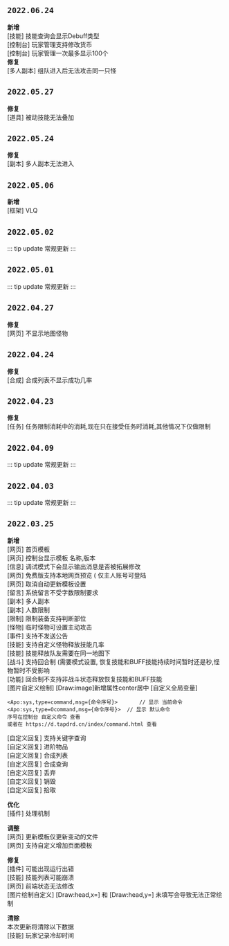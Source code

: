 ## `2022.06.24`
**新增**<br>
[技能] 技能查询会显示Debuff类型  
[控制台] 玩家管理支持修改货币  
[控制台] 玩家管理一次最多显示100个  
**修复**<br>
[多人副本] 组队进入后无法攻击同一只怪


## `2022.05.27`
**修复**<br>
[道具] 被动技能无法叠加

## `2022.05.24`
**修复**<br>
[副本] 多人副本无法进入

## `2022.05.06`
**新增**<br>
[框架] VLQ

## `2022.05.02`
::: tip update
常规更新
:::

## `2022.05.01`
::: tip update
常规更新
:::

## `2022.04.27`
**修复**<br>
[网页] 不显示地图怪物

## `2022.04.24`
**修复**<br>
[合成] 合成列表不显示成功几率

## `2022.04.23`
**修复**<br>
[任务] 任务限制消耗中的消耗,现在只在接受任务时消耗,其他情况下仅做限制

## `2022.04.09`
::: tip update
常规更新
:::

## `2022.04.03`
::: tip update
常规更新
:::


## `2022.03.25`

**新增**<br>
[网页] 首页模板  
[网页] 控制台显示模板 名称,版本  
[信息] 调试模式下会显示输出消息是否被拓展修改  
[网页] 免费版支持本地网页预览 ( 仅主人账号可登陆  
[网页] 取消自动更新模板设置  
[留言] 系统留言不受字数限制要求  
[副本] 多人副本  
[副本] 人数限制  
[限制] 限制装备支持判断部位  
[怪物] 临时怪物可设置主动攻击    
[事件] 支持不发送公告  
[技能] 支持自定义怪物释放技能几率  
[技能] 技能释放队友需要在同一地图下  
[战斗] 支持回合制 (需要模式设置, 恢复技能和BUFF技能持续时间暂时还是秒,怪物暂时不受影响  
[功能] 回合制不支持非战斗状态释放恢复技能和BUFF技能  
[图片自定义绘制] [Draw:image]新增属性center居中
[自定义全局变量]  
~~~
<Apo:sys,type=command,msg={命令序号}>		// 显示 当前命令  
<Apo:sys,type=Ocommand,msg={命令序号}>	// 显示 默认命令  
序号在控制台 自定义命令 查看  
或者在 https://d.tapdrd.cn/index/command.html 查看 
~~~
[自定义回复] 支持关键字查询  
[自定义回复] 进阶物品  
[自定义回复] 合成列表  
[自定义回复] 合成查询  
[自定义回复] 丢弃  
[自定义回复] 销毁  
[自定义回复] 拾取

**优化**<br>
[插件] 处理机制

**调整**<br>
[网页] 更新模板仅更新变动的文件  
[网页] 支持自定义增加页面模板

**修复**<br>
[插件] 可能出现运行出错  
[技能] 技能列表可能崩溃  
[网页] 前端状态无法修改  
[图片绘制自定义] [Draw:head,x=] 和 [Draw:head,y=] 未填写会导致无法正常绘制

**清除**<br>
本次更新将清除以下数据  
[技能] 玩家记录冷却时间
